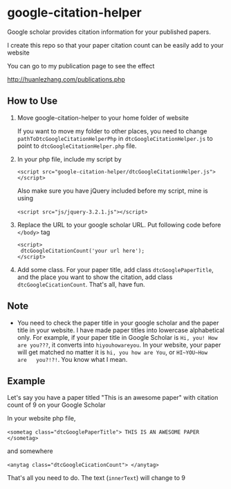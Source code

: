 # google-citation-helper

Google scholar provides citation information for your published papers. 

I create this repo so that your paper citation count can be easily add to your website

You can go to my publication page to see the effect 

http://huanlezhang.com/publications.php

## How to Use 

1. Move google-citation-helper to your home folder of website

   If you want to move my folder to other places, you need to change `pathToDtcGoogleCitationHelperPhp` in `dtcGoogleCitationHelper.js` to point to `dtcGoogleCitationHelper.php` file. 

2. In your php file, include my script by  

   `<script src="google-citation-helper/dtcGoogleCitationHelper.js"></script>`

   Also make sure you have jQuery included before my script, mine is using 

   ​	`<script src="js/jquery-3.2.1.js"></script>`

3. Replace the URL to your google scholar URL. Put following code before `</body>` tag

   ```
   <script>
   	dtcGoogleCitationCount('your url here');
   </script>
   ```

4. Add some class. For your paper title, add class `dtcGooglePaperTitle`, and the place you want to show the citation, add class `dtcGoogleCicationCount`. That's all, have fun.



## Note

* You need to check the paper title in your google scholar and the paper title in your website. I have made paper titles into lowercase alphabetical only. For example, if your paper title in Google Scholar is `Hi, you! How are you???`, it converts into `hiyouhowareyou`. In your website, your paper will get matched no matter it is `hi, you how are You`, or `HI~YOU~How   are   you?!?!`. You know what I mean.



## Example

Let's say you have a paper titled "This is an awesome paper" with citation count of 9 on your Google Scholar

In your website php file, 

​	``` <sometag class="dtcGooglePaperTitle"> THIS IS AN AWESOME PAPER </sometag> ```

and somewhere 

​	```<anytag class="dtcGoogleCicationCount"> </anytag>```

That's all you need to do. The text (`innerText`) will change to 9